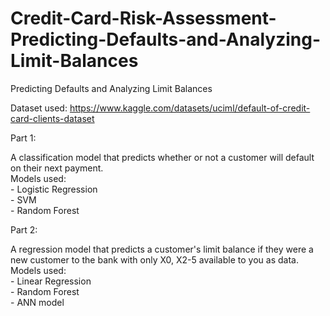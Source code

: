 # Credit-Card-Risk-Assessment-Predicting-Defaults-and-Analyzing-Limit-Balances
Predicting Defaults and Analyzing Limit Balances

Dataset used: https://www.kaggle.com/datasets/uciml/default-of-credit-card-clients-dataset

Part 1:

A classification model that predicts whether or not a customer will default on their next payment.   
  Models used:  
    - Logistic Regression  
    - SVM  
    - Random Forest  

Part 2:  

A regression model that predicts a customer's limit balance if they were a new customer to the bank with only X0, X2-5 available to you as data.  
  Models used:  
    - Linear Regression  
    - Random Forest  
    - ANN model  
